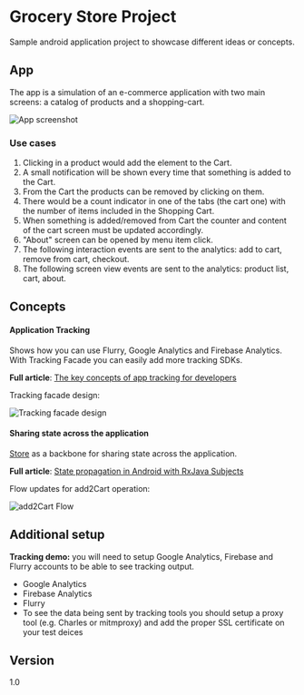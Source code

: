 Grocery Store Project
=======

Sample android application project to showcase different ideas or concepts.

## App

The app is a simulation of an e-commerce application with two main screens: a catalog of products and a shopping-cart. 

![App screenshot](/doc/app.png)

### Use cases

1. Clicking in a product would add the element to the Cart.
2. A small notification will be shown every time that something is added to the Cart.
3. From the Cart the products can be removed by clicking on them.
4. There would be a count indicator in one of the tabs (the cart one) with the number of items included in the Shopping Cart.
5. When something is added/removed from Cart the counter and content of the cart screen must be updated accordingly.
6. "About" screen can be opened by menu item click.
7. The following interaction events are sent to the analytics: add to cart, remove from cart, checkout.
8. The following screen view events are sent to the analytics: product list, cart, about.


## Concepts
#### Application Tracking
Shows how you can use Flurry, Google Analytics and Firebase Analytics. With Tracking Facade you can easily add more tracking SDKs.

**Full article**: [The key concepts of app tracking for developers](https://medium.com/@sergii/the-key-concepts-of-app-tracking-for-developers-a11bebf1e65e#.dq17d0p77)

Tracking facade design:

![Tracking facade design](/doc/tracking_facade.png)

#### Sharing state across the application

[Store](/app/src/main/java/de/czyrux/store/core/domain/Store.java) as a backbone for sharing state across the application.

**Full article**: [State propagation in Android with RxJava Subjects](https://medium.com/@czyrux/state-propagation-in-android-with-rxjava-subjects-81db49a0dd8e#.ylft5ryj5)

Flow updates for add2Cart operation:

![add2Cart Flow](/doc/add2Cart_flow.png)

## Additional setup

**Tracking demo:** you will need to setup Google Analytics, Firebase and Flurry accounts to be able to see tracking output.
* Google Analytics
* Firebase Analytics
* Flurry
* To see the data being sent by tracking tools you should setup a proxy tool (e.g. Charles or mitmproxy) and add the proper SSL certificate on your test deices



## Version
1.0